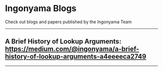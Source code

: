 # Ingonyama Blogs 

Check out blogs and papers published by the Ingonyama Team 

---

## A Brief History of Lookup Arguments: https://medium.com/@ingonyama/a-brief-history-of-lookup-arguments-a4eeeeca2749

---
